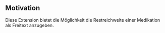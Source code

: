 ## Motivation

Diese Extension bietet die Möglichkeit die Restreichweite einer Medikation als Freitext anzugeben.
